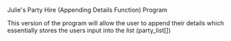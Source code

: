 Julie's Party Hire (Appending Details Function) Program

This version of the program will allow the user to append their details 
which essentially stores the users input into the list (party_list[])
